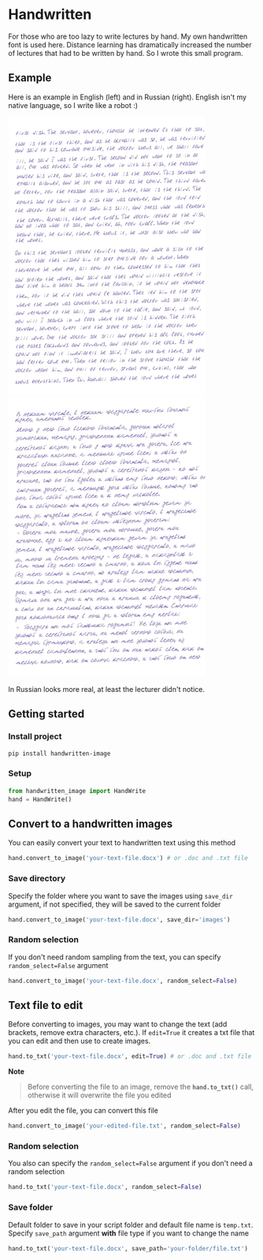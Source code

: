 # Handwritten

For those who are too lazy to write lectures by hand. My own handwritten font is used here. Distance learning has dramatically increased the number of lectures that had to be written by hand. So I wrote this small program.

## Example

Here is an example in English (left) and in Russian (right). English isn't my native language, so I write like a robot :)

<img src="https://github.com/xcapt0/handwritten/blob/master/docs/assets/example-en.jpg?raw=true" alt="drawing" width="400"/><img src="https://github.com/xcapt0/handwritten/blob/master/docs/assets/example-ru.jpg?raw=true" alt="drawing" width="400"/>

In Russian looks more real, at least the lecturer didn't notice.

## Getting started

### Install project

```
pip install handwritten-image
```

### Setup

```python
from handwritten_image import HandWrite
hand = HandWrite()
```

## Convert to a handwritten images

You can easily convert your text to handwritten text using this method

```python
hand.convert_to_image('your-text-file.docx') # or .doc and .txt file
```

### Save directory

Specify the folder where you want to save the images using `save_dir` argument, if not specified, they will be saved to the current folder

```python
hand.convert_to_image('your-text-file.docx', save_dir='images')
```

### Random selection

If you don't need random sampling from the text, you can specify `random_select=False` argument

```python
hand.convert_to_image('your-text-file.docx', random_select=False)
```

## Text file to edit

Before converting to images, you may want to change the text (add brackets, remove extra characters, etc.). If `edit=True` it creates a txt file that you can edit and then use to create images.

```python
hand.to_txt('your-text-file.docx', edit=True) # or .doc and .txt file
```

**Note**
> Before converting the file to an image, remove the **`hand.to_txt()`** call, otherwise it will overwrite the file you edited

After you edit the file, you can convert this file

```python
hand.convert_to_image('your-edited-file.txt', random_select=False)
```

### Random selection

You also can specify the `random_select=False` argument if you don't need a random selection

```python
hand.to_txt('your-text-file.docx', random_select=False)
```

### Save folder

Default folder to save in your script folder and default file name is `temp.txt`. Specify `save_path` argument **with** file type if you want to change the name

```python
hand.to_txt('your-text-file.docx', save_path='your-folder/file.txt')
```
